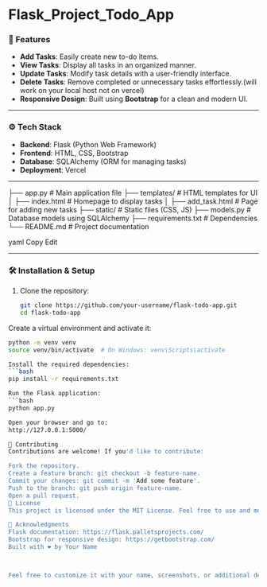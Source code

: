 # Flask_Project_Todo_App
### 🌟 Features  
- **Add Tasks**: Easily create new to-do items.  
- **View Tasks**: Display all tasks in an organized manner.  
- **Update Tasks**: Modify task details with a user-friendly interface.  
- **Delete Tasks**: Remove completed or unnecessary tasks effortlessly.(will work on your local host not on vercel)
- **Responsive Design**: Built using **Bootstrap** for a clean and modern UI.  

---

### ⚙️ Tech Stack  
- **Backend**: Flask (Python Web Framework)  
- **Frontend**: HTML, CSS, Bootstrap  
- **Database**: SQLAlchemy (ORM for managing tasks)  
- **Deployment**: Vercel  

---
├── app.py # Main application file
├── templates/ # HTML templates for UI
│ ├── index.html # Homepage to display tasks
│ ├── add_task.html # Page for adding new tasks
├── static/ # Static files (CSS, JS)
├── models.py # Database models using SQLAlchemy
├── requirements.txt # Dependencies
└── README.md # Project documentation

yaml
Copy
Edit

---

### 🛠️ Installation & Setup  
1. Clone the repository:  
   ```bash
   git clone https://github.com/your-username/flask-todo-app.git
   cd flask-todo-app
Create a virtual environment and activate it:

   ```bash
  python -m venv venv  
  source venv/bin/activate  # On Windows: venv\Scripts\activate

Install the required dependencies:
   ```bash
  pip install -r requirements.txt

Run the Flask application:
   ```bash
python app.py

Open your browser and go to:
http://127.0.0.1:5000/

🤝 Contributing
Contributions are welcome! If you'd like to contribute:

Fork the repository.
Create a feature branch: git checkout -b feature-name.
Commit your changes: git commit -m 'Add some feature'.
Push to the branch: git push origin feature-name.
Open a pull request.
📜 License
This project is licensed under the MIT License. Feel free to use and modify it as needed.

🙌 Acknowledgments
Flask documentation: https://flask.palletsprojects.com/
Bootstrap for responsive design: https://getbootstrap.com/
Built with ❤️ by Your Name



Feel free to customize it with your name, screenshots, or additional details about your app! Let me 
